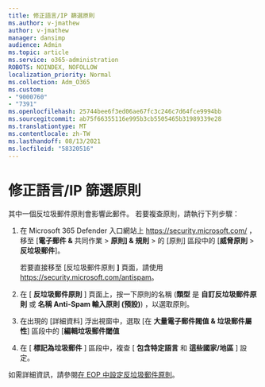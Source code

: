 ```yaml
---
title: 修正語言/IP 篩選原則
ms.author: v-jmathew
author: v-jmathew
manager: dansimp
audience: Admin
ms.topic: article
ms.service: o365-administration
ROBOTS: NOINDEX, NOFOLLOW
localization_priority: Normal
ms.collection: Adm_O365
ms.custom:
- "9000760"
- "7391"
ms.openlocfilehash: 25744bee6f3ed06ae67fc3c246c7d64fce9994bb
ms.sourcegitcommit: ab75f66355116e995b3cb5505465b31989339e28
ms.translationtype: MT
ms.contentlocale: zh-TW
ms.lasthandoff: 08/13/2021
ms.locfileid: "58320516"
---
```

# <a name="fix-languageip-filter-policy"></a>修正語言/IP 篩選原則

其中一個反垃圾郵件原則會影響此郵件。 若要複查原則，請執行下列步驟：

1. 在 Microsoft 365 Defender 入口網站上 <https://security.microsoft.com/> ，移至 [**電子郵件 &** 共同作業 \> **原則] & 規則** \> 的 [原則] 區段中的 [**威脅原則** \> **反垃圾郵件**]。 

   若要直接移至 [反垃圾郵件原則 **]** 頁面，請使用 <https://security.microsoft.com/antispam>。

2. 在 [ **反垃圾郵件原則** ] 頁面上，按一下原則的名稱 (**類型** 是 **自訂反垃圾郵件原則** 或 **名稱** **Anti-Spam 輸入原則 (預設)**) ，以選取原則。
3. 在出現的 [詳細資料] 浮出視窗中，選取 [在 **大量電子郵件閥值 & 垃圾郵件屬性**] 區段中的 [**編輯垃圾郵件閾值**
4. 在 [ **標記為垃圾郵件** ] 區段中，複查 [ **包含特定語言** 和 **這些國家/地區** ] 設定。

如需詳細資訊，請參閱[在 EOP 中設定反垃圾郵件原則](https://docs.microsoft.com/microsoft-365/security/office-365-security/configure-your-spam-filter-policies)。
